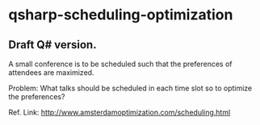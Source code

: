 # qsharp-scheduling-optimization

## Draft Q# version.

A small conference is to be scheduled such that the preferences of attendees are maximized. 

Problem: What talks should be scheduled in each time slot so to optimize the preferences?

Ref. Link: http://www.amsterdamoptimization.com/scheduling.html
